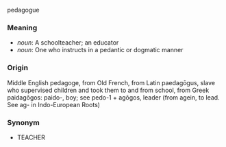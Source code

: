 pedagogue
### Meaning
+ _noun_: A schoolteacher; an educator
+ _noun_: One who instructs in a pedantic or dogmatic manner

### Origin

Middle English pedagoge, from Old French, from Latin paedagōgus, slave who supervised children and took them to and from school, from Greek paidagōgos: paido-, boy; see pedo-1 + agōgos, leader (from agein, to lead. See ag- in Indo-European Roots)

### Synonym

+ TEACHER


